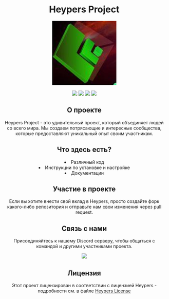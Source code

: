 <!--
Copyright 2023 mrf0rtuna4

Licensed under the Apache License, Version 2.0 (the "License");
you may not use this file except in compliance with the License.
You may obtain a copy of the License at

    http://www.apache.org/licenses/LICENSE-2.0

Unless required by applicable law or agreed to in writing, software
distributed under the License is distributed on an "AS IS" BASIS,
WITHOUT WARRANTIES OR CONDITIONS OF ANY KIND, either express or implied.
See the License for the specific language governing permissions and
limitations under the License.
-->
<div align="center">
  <h1>Heypers Project</h1>
</div>

<p align="center">
  <img src="https://github.com/heypers/heypers/blob/main/assets/icons/HP.png" width="200"/>
</p>

<div align="center">
  <a href="https://github.com/heypers/heypers/blob/main/Heypers-License.md"><img src="https://img.shields.io/badge/License-HeypersLicense-green.svg"></a>
  <a href="https://discord.gg/N8MYbANVJ6"><img src="https://img.shields.io/discord/823510265504989194?label=Join%20Us&logo=discord&logoColor=white&color=7289DA"></a>
  <a href="https://heypers.github.io/"><img src="https://img.shields.io/website?url=https%3A%2F%2Fheypers.github.io"></a>
  <a><img src="https://komarev.com/ghpvc/?username=heypers&style=flat-square&color=green&label=PROFILE+VIEWS" /></a>
</div>

<div align="center">
  <h2>О проекте</h3>
  <p>Heypers Project - это удивительный проект, который объединяет людей со всего мира. Мы создаем потрясающие и интересные сообщества, которые предоставляют уникальный опыт своим участникам.</p>
</div>

<div align="center">
  <h2>Что здесь есть?</h2>
  <ui>
    <li>Различный код</li>
    <li>Инструкции по установке и настройке</li>
    <li>Документации</li>
  </ui>
</div>

<div align="center">
  <h2>Участие в проекте</h2>
  <p>Если вы хотите внести свой вклад в Heypers, просто создайте форк какого-либо репозитория и отправьте нам свои изменения через pull request.</p>
</div>

<div align="center">
  <h2>Связь с нами</h2>
  <p>Присоединяйтесь к нашему Discord серверу, чтобы общаться с командой и другими участниками проекта.</p>
</div>

<div align="center">
  <a href="https://discord.gg/N8MYbANVJ6"><img src="https://img.shields.io/discord/823510265504989194?label=Join%20Us&logo=discord&logoColor=white&color=7289DA"></a>
</div>


<div align="center">
  <h2>Лицензия</h2>
  <p>Этот проект лицензирован в соответствии с лицензией Heypers - подробности см. в файле <a href="https://github.com/heypers/heypers/blob/main/Heypers-License.md">Heypers License</a></p>
</div>



